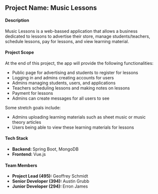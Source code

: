 <h2>Project Name: Music Lessons</h2>

<h4>Description</h4>  
<p>
Music Lessons is a web-bassed application that allows a business dedicated to lessons to advertise their store, manage students/teachers, schedule lessons, pay for lessons, and view learning material.
</p>

<h4>Project Scope </h4>
<p>At the end of this project, the app will provide the following functionalities: <br/ >
<ul>
	<li>Public page for advertising and students to register for lessons</li>
	<li>Logging in and admins creating accounts for users</li>
	<li>Admins managing students, users, and applications</li>  
	<li>Teachers scheduling lessons and making notes on lessons</li>
	<li>Payment for lessons</li>
  <li>Admins can create messages for all users to see</li>
</ul>
Some stretch goals include: </br>
<ul>
  <li>Admins uploading learning materials such as sheet music or music theory articles</li>
  <li>Users being able to view these learning materials for lessons</li>
</ul>
</p>

<h4>Tech Stack</h4>
<ul>
	<li><b>Backend: </b>Spring Boot, MongoDB</li>
	<li><b>Frontend: </b>Vue.js</li>
</ul>

<h4>Team Members</h4>
<ul>
	<li><b>Project Lead (495): </b> Geoffrey Schmidt</li>
	<li><b>Senior Developer (394): </b>Austin Grubb </li>
	<li><b>Junior Developer (294): </b>Erron James </li>
	</ul>
